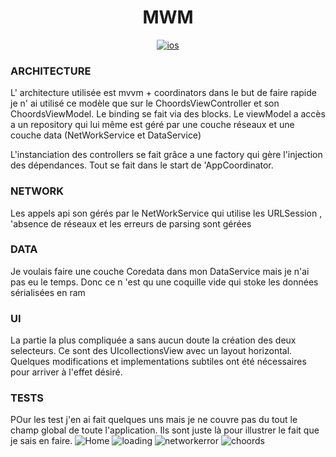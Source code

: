 <h1 align="center">MWM</h1>
<p align="center">
  <a href="https://www.google.com/imgres?imgurl=https%3A%2F%2Fupload.wikimedia.org%2Fwikipedia%2Fcommons%2Fthumb%2Fd%2Fd6%2FIOS_13_logo.svg%2F1024px-IOS_13_logo.svg.png&imgrefurl=https%3A%2F%2Fcommons.wikimedia.org%2Fwiki%2FFile%3AIOS_13_logo.svg&tbnid=5bTZmNeQvkBU_M&vet=12ahUKEwjWn7ih3cj0AhVlgHMKHZ3PDs0QMygAegUIARDKAQ..i&docid=NNnWTVcX3uZqZM&w=1024&h=1024&itg=1&q=ios%2013&ved=2ahUKEwjWn7ih3cj0AhVlgHMKHZ3PDs0QMygAegUIARDKAQ"><img alt="ios" src="https://www.google.com/imgres?imgurl=https%3A%2F%2Fupload.wikimedia.org%2Fwikipedia%2Fcommons%2Fthumb%2Fd%2Fd6%2FIOS_13_logo.svg%2F1024px-IOS_13_logo.svg.png&imgrefurl=https%3A%2F%2Fcommons.wikimedia.org%2Fwiki%2FFile%3AIOS_13_logo.svg&tbnid=5bTZmNeQvkBU_M&vet=12ahUKEwjWn7ih3cj0AhVlgHMKHZ3PDs0QMygAegUIARDKAQ..i&docid=NNnWTVcX3uZqZM&w=1024&h=1024&itg=1&q=ios%2013&ved=2ahUKEwjWn7ih3cj0AhVlgHMKHZ3PDs0QMygAegUIARDKAQ"/></a>
</p>

### ARCHITECTURE
L' architecture utilisée est mvvm + coordinators dans le but de faire rapide je n' ai utilisé ce modèle que sur le ChoordsViewController  et son ChoordsViewModel.
Le binding se fait via des blocks.
Le viewModel a accès a un repository qui lui même est géré par une couche réseaux et une couche data (NetWorkService et DataService)

L'instanciation des controllers se fait grâce a une factory qui gère l'injection des dépendances.
Tout se fait dans le start de 'AppCoordinator.
### NETWORK
Les appels api son gérés par le NetWorkService qui utilise les URLSession , 'absence de réseaux et les erreurs de parsing sont gérées
### DATA
Je voulais faire une couche Coredata dans mon DataService mais je n'ai pas eu le temps. Donc ce n 'est qu une coquille vide qui stoke les données sérialisées en ram
### UI
La partie la plus compliquée a sans aucun doute la création des deux selecteurs.
Ce sont des UIcollectionsView avec un layout horizontal.
Quelques modifications et implementations subtiles ont été nécessaires pour arriver à l'effet désiré.
### TESTS
POur les test j'en ai fait quelques uns mais je ne couvre pas du tout le champ global de toute l'application.
Ils sont juste là pour illustrer le fait que je sais en faire.
![Home](https://github.com/clebodam/mwm/blob/main/images/home.png "")
![loading](https://github.com/clebodam/mwm/blob/main/images/loading.png "")
![networkerror](https://github.com/clebodam/mwm/blob/main/images/networkerror.png "")
![choords](https://github.com/clebodam/mwm/blob/main/images/choords.png "")
